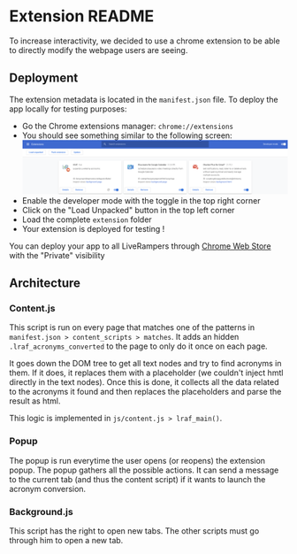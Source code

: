 # Extension README
To increase interactivity, we decided to use a chrome extension to be able to directly modify the webpage users are seeing.

## Deployment
The extension metadata is located in the ```manifest.json``` file.
To deploy the app locally for testing purposes:
* Go the Chrome extensions manager: ```chrome://extensions```
* You should see something similar to the following screen:
![Chrome extensions manager](extensions.png)
* Enable the developer mode with the toggle in the top right corner
* Click on the "Load Unpacked" button in the top left corner
* Load the complete ```extension``` folder
* Your extension is deployed for testing !

You can deploy your app to all LiveRampers through [Chrome Web Store](https://chrome.google.com/webstore/developer/dashboard) with the "Private" visibility

## Architecture

### Content.js
This script is run on every page that matches one of the patterns in ```manifest.json > content_scripts > matches```. It adds an hidden `.lraf_acronyms_converted` to the page to only do it once on each page.

It goes down the DOM tree to get all text nodes and try to find acronyms in them. If it does, it replaces them with a placeholder (we couldn't inject hmtl directly in the text nodes). Once this is done, it collects all the data related to the acronyms it found and then replaces the placeholders and parse the result as html. 

This logic is implemented in ```js/content.js > lraf_main()```.

### Popup
The popup is run everytime the user opens (or reopens) the extension popup. The popup gathers all the possible actions. It can send a message to the current tab (and thus the content script) if it wants to launch the acronym conversion.

### Background.js
This script has the right to open new tabs. The other scripts must go through him to open a new tab.
